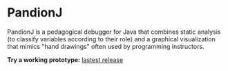 # PandionJ
PandionJ is a pedagogical debugger for Java that combines static analysis (to classify variables according to their role) and a graphical visualization that mimics "hand drawings" often used by programming instructors.  

**Try a working prototype:** [lastest release](https://github.com/andre-santos-pt/pandionj/releases/tag/v0.1.8)
